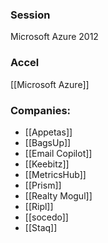 
### Session
Microsoft Azure 2012

### Accel
[[Microsoft Azure]]

### Companies:
- [[Appetas]]
- [[BagsUp]]
- [[Email Copilot]]
- [[Keebitz]]
- [[MetricsHub]]
- [[Prism]]
- [[Realty Mogul]]
- [[Ripl]]
- [[socedo]]
- [[Staq]]



